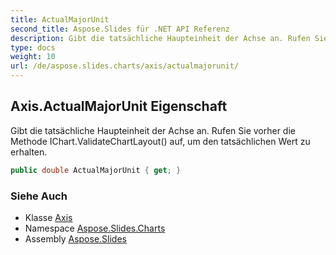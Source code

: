 ```yaml
---  
title: ActualMajorUnit
second_title: Aspose.Slides für .NET API Referenz  
description: Gibt die tatsächliche Haupteinheit der Achse an. Rufen Sie vorher die Methode IChart.ValidateChartLayout auf, um den tatsächlichen Wert zu erhalten.
type: docs  
weight: 10  
url: /de/aspose.slides.charts/axis/actualmajorunit/
---  
```

  
## Axis.ActualMajorUnit Eigenschaft  
  
Gibt die tatsächliche Haupteinheit der Achse an. Rufen Sie vorher die Methode IChart.ValidateChartLayout() auf, um den tatsächlichen Wert zu erhalten.  
  
```csharp  
public double ActualMajorUnit { get; }  
```  
  
### Siehe Auch  
  
* Klasse [Axis](../../axis)  
* Namespace [Aspose.Slides.Charts](../../axis)  
* Assembly [Aspose.Slides](../../../)  
  
<!-- DO NOT EDIT: generiert von xmldocmd für Aspose.Slides.dll -->  